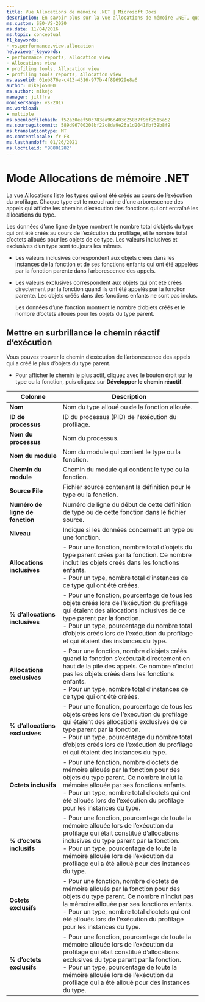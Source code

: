 ```yaml
---
title: Vue Allocations de mémoire .NET | Microsoft Docs
description: En savoir plus sur la vue allocations de mémoire .NET, qui répertorie les types créés au cours de l’exécution du profilage.
ms.custom: SEO-VS-2020
ms.date: 11/04/2016
ms.topic: conceptual
f1_keywords:
- vs.performance.view.allocation
helpviewer_keywords:
- performance reports, allocation view
- Allocations view
- profiling tools, Allocation view
- profiling tools reports, Allocation view
ms.assetid: 01eb876e-c413-4516-977b-4f896929e8a6
author: mikejo5000
ms.author: mikejo
manager: jillfra
monikerRange: vs-2017
ms.workload:
- multiple
ms.openlocfilehash: f52a30eef50c783ea96d403c25837f9bf2515a52
ms.sourcegitcommit: 589d96700208bf22c8da9e26a1d2041fbf39b8f9
ms.translationtype: MT
ms.contentlocale: fr-FR
ms.lasthandoff: 01/26/2021
ms.locfileid: "98801282"
---
```

# <a name="net-memory-allocations-view"></a>Mode Allocations de mémoire .NET
La vue Allocations liste les types qui ont été créés au cours de l’exécution du profilage. Chaque type est le nœud racine d’une arborescence des appels qui affiche les chemins d’exécution des fonctions qui ont entraîné les allocations du type.

 Les données d’une ligne de type montrent le nombre total d’objets du type qui ont été créés au cours de l’exécution du profilage, et le nombre total d’octets alloués pour les objets de ce type. Les valeurs inclusives et exclusives d’un type sont toujours les mêmes.

- Les valeurs inclusives correspondent aux objets créés dans les instances de la fonction et de ses fonctions enfants qui ont été appelées par la fonction parente dans l’arborescence des appels.

- Les valeurs exclusives correspondent aux objets qui ont été créés directement par la fonction quand ils ont été appelés par la fonction parente. Les objets créés dans des fonctions enfants ne sont pas inclus.

  Les données d’une fonction montrent le nombre d’objets créés et le nombre d’octets alloués pour les objets du type parent.

## <a name="highlight-the-execution-hot-path"></a>Mettre en surbrillance le chemin réactif d’exécution
 Vous pouvez trouver le chemin d’exécution de l’arborescence des appels qui a créé le plus d’objets du type parent.

- Pour afficher le chemin le plus actif, cliquez avec le bouton droit sur le type ou la fonction, puis cliquez sur **Développer le chemin réactif**.

|Colonne|Description|
|------------|-----------------|
|**Nom**|Nom du type alloué ou de la fonction allouée.|
|**ID de processus**|ID du processus (PID) de l'exécution du profilage.|
|**Nom du processus**|Nom du processus.|
|**Nom du module**|Nom du module qui contient le type ou la fonction.|
|**Chemin du module**|Chemin du module qui contient le type ou la fonction.|
|**Source File**|Fichier source contenant la définition pour le type ou la fonction.|
|**Numéro de ligne de fonction**|Numéro de ligne du début de cette définition de type ou de cette fonction dans le fichier source.|
|**Niveau**|Indique si les données concernent un type ou une fonction.|
|**Allocations inclusives**|-   Pour une fonction, nombre total d’objets du type parent créés par la fonction. Ce nombre inclut les objets créés dans les fonctions enfants.<br />-   Pour un type, nombre total d’instances de ce type qui ont été créées.|
|**% d’allocations inclusives**|-   Pour une fonction, pourcentage de tous les objets créés lors de l’exécution du profilage qui étaient des allocations inclusives de ce type parent par la fonction.<br />-   Pour un type, pourcentage du nombre total d’objets créés lors de l’exécution du profilage et qui étaient des instances du type.|
|**Allocations exclusives**|-   Pour une fonction, nombre d’objets créés quand la fonction s’exécutait directement en haut de la pile des appels. Ce nombre n’inclut pas les objets créés dans les fonctions enfants.<br />-   Pour un type, nombre total d’instances de ce type qui ont été créées.|
|**% d’allocations exclusives**|-   Pour une fonction, pourcentage de tous les objets créés lors de l’exécution du profilage qui étaient des allocations exclusives de ce type parent par la fonction.<br />-   Pour un type, pourcentage du nombre total d’objets créés lors de l’exécution du profilage et qui étaient des instances du type.|
|**Octets inclusifs**|-   Pour une fonction, nombre d’octets de mémoire alloués par la fonction pour des objets du type parent. Ce nombre inclut la mémoire allouée par ses fonctions enfants.<br />-   Pour un type, nombre total d’octets qui ont été alloués lors de l’exécution du profilage pour les instances du type.|
|**% d’octets inclusifs**|-   Pour une fonction, pourcentage de toute la mémoire allouée lors de l’exécution du profilage qui était constitué d’allocations inclusives du type parent par la fonction.<br />-   Pour un type, pourcentage de toute la mémoire allouée lors de l’exécution du profilage qui a été alloué pour des instances du type.|
|**Octets exclusifs**|-   Pour une fonction, nombre d’octets de mémoire alloués par la fonction pour des objets du type parent. Ce nombre n’inclut pas la mémoire allouée par ses fonctions enfants.<br />-   Pour un type, nombre total d’octets qui ont été alloués lors de l’exécution du profilage pour les instances du type.|
|**% d’octets exclusifs**|-   Pour une fonction, pourcentage de toute la mémoire allouée lors de l’exécution du profilage qui était constitué d’allocations exclusives du type parent par la fonction.<br />-   Pour un type, pourcentage de toute la mémoire allouée lors de l’exécution du profilage qui a été alloué pour des instances du type.|
